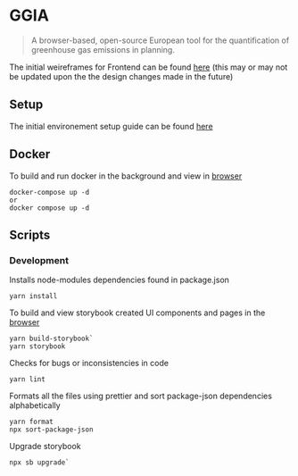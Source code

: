 # GGIA
> A browser-based, open-source European tool for the quantification of greenhouse gas emissions in planning.

The initial weireframes for Frontend can be found [here](https://viewer.diagrams.net/?tags=%7B%7D&highlight=0000ff&edit=_blank&layers=1&nav=1&title=GGIA.drawio#Uhttps%3A%2F%2Fdrive.google.com%2Fuc%3Fid%3D1lvEclr5GNizXVlzGXiwtBMZ4mV6IZF8i%26export%3Ddownload) (this may or may not be updated upon the the design changes made in the future)

## Setup
The initial environement setup guide can be found [here](https://github.com/QGasSP/ggia-frontend/wiki/GGIA-Frontend-Setup) 

## Docker

To build and run docker in the background and view in [browser](http://localhost:3000/)

```
docker-compose up -d 
or
docker compose up -d 

```


## Scripts
### Development

Installs node-modules dependencies found in package.json
```
yarn install
```

To build and view storybook created UI components and pages in the [browser](http://localhost:6006/)

```
yarn build-storybook`
yarn storybook
```

Checks for bugs or inconsistencies in code
```
yarn lint
```

Formats all the files using prettier and sort package-json dependencies alphabetically
``` 
yarn format
npx sort-package-json
```
Upgrade storybook
```
npx sb upgrade`
```


